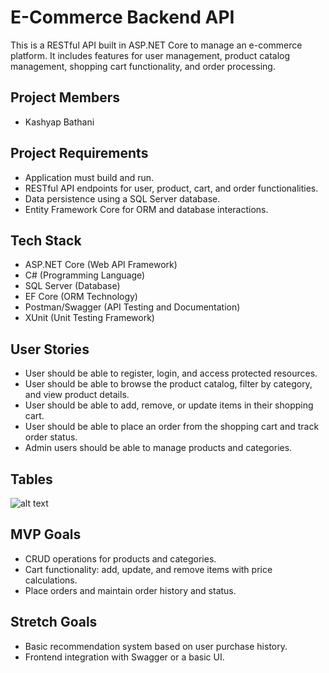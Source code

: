 # E-Commerce Backend API
This is a RESTful API built in ASP.NET Core to manage an e-commerce platform. It includes features for user management, product catalog management, shopping cart functionality, and order processing.

## Project Members
- Kashyap Bathani

## Project Requirements
- Application must build and run.
- RESTful API endpoints for user, product, cart, and order functionalities.
- Data persistence using a SQL Server database.
- Entity Framework Core for ORM and database interactions.

## Tech Stack
- ASP.NET Core (Web API Framework)
- C# (Programming Language)
- SQL Server (Database)
- EF Core (ORM Technology)
- Postman/Swagger (API Testing and Documentation)
- XUnit (Unit Testing Framework)

## User Stories
- User should be able to register, login, and access protected resources.
- User should be able to browse the product catalog, filter by category, and view product details.
- User should be able to add, remove, or update items in their shopping cart.
- User should be able to place an order from the shopping cart and track order status.
- Admin users should be able to manage products and categories.

## Tables
![alt text](<Screenshot 2024-12-23 184641.png>)

## MVP Goals
- CRUD operations for products and categories.
- Cart functionality: add, update, and remove items with price calculations.
- Place orders and maintain order history and status.

## Stretch Goals
- Basic recommendation system based on user purchase history.
- Frontend integration with Swagger or a basic UI.